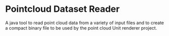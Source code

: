 # Pointcloud Dataset Reader

A java tool to read point cloud data from a variety of input files and to create a compact binary file to be used by the point cloud Unit renderer project.
